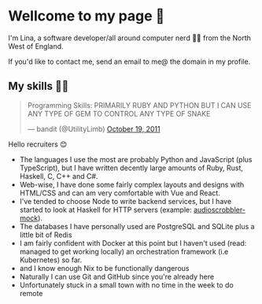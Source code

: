 # Wellcome to my page 👋

I'm Lina, a software developer/all around computer nerd 👩‍💻 from the North West of England.

If you'd like to contact me, send an email to me@ the domain in my profile.

## My skills 👀👀

<blockquote class="twitter-tweet" data-dnt="true"><p lang="en" dir="ltr">Programming Skills: PRIMARILY RUBY AND PYTHON BUT I CAN USE ANY TYPE OF GEM TO CONTROL ANY TYPE OF SNAKE</p>&mdash; bandit (@UtilityLimb) <a href="https://twitter.com/UtilityLimb/status/126780301211992064?ref_src=twsrc%5Etfw">October 19, 2011</a></blockquote> <!--<script async src="https://platform.twitter.com/widgets.js" charset="utf-8"></script>-->

Hello recruiters 😊

* The languages I use the most are probably Python and JavaScript (plus TypeScript), but I have written decently large amounts of Ruby, Rust, Haskell, C, C++ and C#.
* Web-wise, I have done some fairly complex layouts and designs with HTML/CSS and can am very comfortable with Vue and React.
* I've tended to choose Node to write backend services, but I have started to look at Haskell for HTTP servers (example: [audioscrobbler-mock](https://github.com/linabeee/audioscrobbler-mock)).
* The databases I have personally used are PostgreSQL and SQLite plus a little bit of Redis
* I am fairly confident with Docker at this point but I haven't used (read: managed to get working locally) an orchestration framework (i.e Kubernetes) so far.
* and I know enough Nix to be functionally dangerous
* Naturally I can use Git and GitHub since you're already here
* Unfortunately stuck in a small town with no time in the week to do remote
